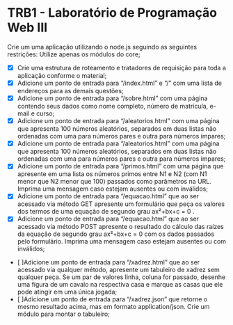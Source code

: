 # TRB1 - Laboratório de Programação Web III
Crie um uma aplicação utilizando o node.js seguindo as seguintes restrições:
Utilize apenas os módulos do core;

- [x] Crie uma estrutura de roteamento e tratadores de requisição para toda a aplicação conforme o material;
- [x] Adicione um ponto de entrada para “/index.html” e “/” com uma lista de endereços para as demais questões;
- [x] Adicione um ponto de entrada para “/sobre.html” com uma página contendo seus dados como nome completo, número de matrícula, e-mail e curso;
- [x] Adicione um ponto de entrada para “/aleatorios.html” com uma página que apresenta 100 números aleatórios, separados em duas listas não ordenadas com uma para números pares e outra para números ímpares;
- [x] Adicione um ponto de entrada para “/aleatorios.html” com uma página que apresenta 100 números aleatórios, separados em duas listas não ordenadas com uma para números pares e outra para números ímpares;
- [x] Adicione um ponto de entrada para “/primos.html” com uma página que apresente em uma lista os números primos entre N1 e N2 (com  N1 menor que N2 menor que 100) passados como parâmetros na URL. Imprima uma mensagem caso estejam ausentes ou com inválidos;
- [x] Adicione um ponto de entrada para “/equacao.html” que ao ser acessado via método GET apresente um formulário que peça os valores dos termos de uma equação de segundo grau ax²+bx+c = 0 .
- [x] Adicione um ponto de entrada para “/equacao.html” que ao ser acessado via método POST apresente o resultado do cálculo das raízes da equação de segundo grau ax²+bx+c = 0  com os dados passados pelo formulário. Imprima uma mensagem caso estejam ausentes ou com inválidos;
- [ ]Adicione um ponto de entrada para “/xadrez.html” que ao ser acessado via qualquer método, apresente um tabuleiro de xadrez sem qualquer peça. Se um par de valores linha, coluna for passado, desenhe uma figura de um cavalo na respectiva casa e marque as casas que ele pode atingir em uma única jogada;
- [ ]Adicione um ponto de entrada para “/xadrez.json” que retorne o mesmo resultado acima, mas em formato application/json. Crie um módulo para montar o tabuleiro;


















